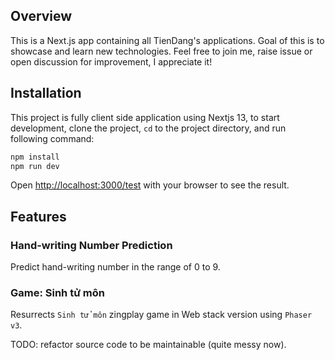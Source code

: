 ## Overview
This is a Next.js app containing all TienDang's applications. Goal of this is to showcase and learn new technologies. Feel free to join me, raise issue or open discussion for improvement, I appreciate it!

## Installation
This project is fully client side application using Nextjs 13, to start development, clone the project, `cd` to the project directory, and run following command:

```bash
npm install
npm run dev
```
Open [http://localhost:3000/test](http://localhost:3000) with your browser to see the result.

## Features
### Hand-writing Number Prediction
Predict hand-writing number in the range of 0 to 9.

### Game: Sinh tử môn
Resurrects `Sinh tử môn` zingplay game in Web stack version using `Phaser v3`.

TODO: refactor source code to be maintainable (quite messy now).
